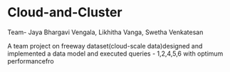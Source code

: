 # Cloud-and-Cluster
Team- Jaya Bhargavi Vengala, Likhitha Vanga, Swetha Venkatesan

A team project on freeway dataset(cloud-scale data)designed and implemented a data model and executed queries - 1,2,4,5,6 with optimum performancefro
